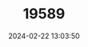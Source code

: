 ---
title: "19589"
category: "Rhinonicteris aurantia"
draft: false
date: 2024-02-22 13:03:50
languages:
  English: ["Pilbara Leaf-nosed Bat (Pilbara population only)", "Orange Leaf-nosed Bat"]
---